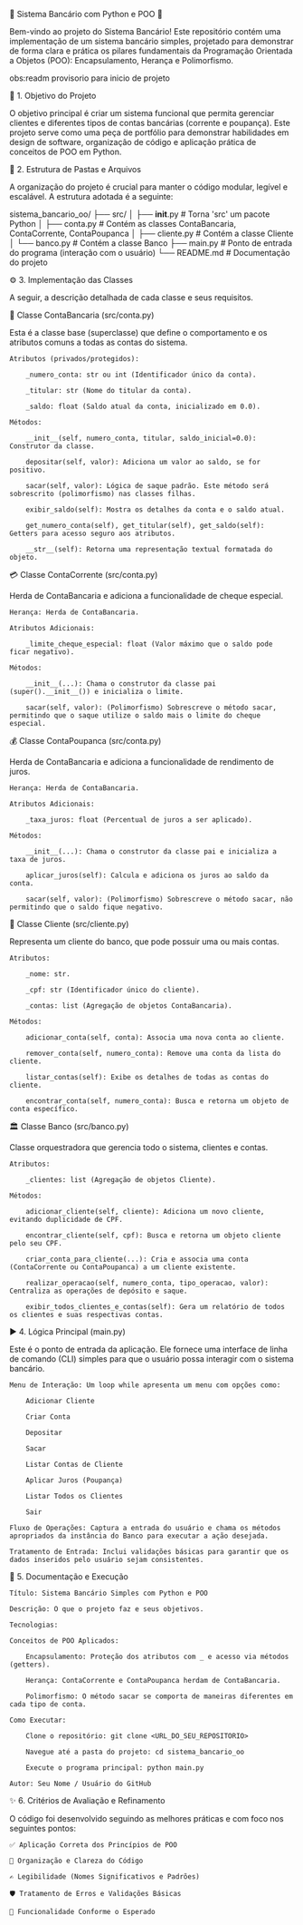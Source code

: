 🏦 Sistema Bancário com Python e POO 🐍

Bem-vindo ao projeto do Sistema Bancário! Este repositório contém uma implementação de um sistema bancário simples, projetado para demonstrar de forma clara e prática os pilares fundamentais da Programação Orientada a Objetos (POO): Encapsulamento, Herança e Polimorfismo.

obs:readm provisorio para inicio de projeto

🎯 1. Objetivo do Projeto

O objetivo principal é criar um sistema funcional que permita gerenciar clientes e diferentes tipos de contas bancárias (corrente e poupança). Este projeto serve como uma peça de portfólio para demonstrar habilidades em design de software, organização de código e aplicação prática de conceitos de POO em Python.

📂 2. Estrutura de Pastas e Arquivos

A organização do projeto é crucial para manter o código modular, legível e escalável. A estrutura adotada é a seguinte:

sistema_bancario_oo/
├── src/
│   ├── __init__.py      # Torna 'src' um pacote Python
│   ├── conta.py         # Contém as classes ContaBancaria, ContaCorrente, ContaPoupanca
│   ├── cliente.py       # Contém a classe Cliente
│   └── banco.py         # Contém a classe Banco
├── main.py              # Ponto de entrada do programa (interação com o usuário)
└── README.md            # Documentação do projeto

⚙️ 3. Implementação das Classes

A seguir, a descrição detalhada de cada classe e seus requisitos.

📄 Classe ContaBancaria (src/conta.py)

Esta é a classe base (superclasse) que define o comportamento e os atributos comuns a todas as contas do sistema.

    Atributos (privados/protegidos):

        _numero_conta: str ou int (Identificador único da conta).

        _titular: str (Nome do titular da conta).

        _saldo: float (Saldo atual da conta, inicializado em 0.0).

    Métodos:

        __init__(self, numero_conta, titular, saldo_inicial=0.0): Construtor da classe.

        depositar(self, valor): Adiciona um valor ao saldo, se for positivo.

        sacar(self, valor): Lógica de saque padrão. Este método será sobrescrito (polimorfismo) nas classes filhas.

        exibir_saldo(self): Mostra os detalhes da conta e o saldo atual.

        get_numero_conta(self), get_titular(self), get_saldo(self): Getters para acesso seguro aos atributos.

        __str__(self): Retorna uma representação textual formatada do objeto.

💳 Classe ContaCorrente (src/conta.py)

Herda de ContaBancaria e adiciona a funcionalidade de cheque especial.

    Herança: Herda de ContaBancaria.

    Atributos Adicionais:

        _limite_cheque_especial: float (Valor máximo que o saldo pode ficar negativo).

    Métodos:

        __init__(...): Chama o construtor da classe pai (super().__init__()) e inicializa o limite.

        sacar(self, valor): (Polimorfismo) Sobrescreve o método sacar, permitindo que o saque utilize o saldo mais o limite do cheque especial.

💰 Classe ContaPoupanca (src/conta.py)

Herda de ContaBancaria e adiciona a funcionalidade de rendimento de juros.

    Herança: Herda de ContaBancaria.

    Atributos Adicionais:

        _taxa_juros: float (Percentual de juros a ser aplicado).

    Métodos:

        __init__(...): Chama o construtor da classe pai e inicializa a taxa de juros.

        aplicar_juros(self): Calcula e adiciona os juros ao saldo da conta.

        sacar(self, valor): (Polimorfismo) Sobrescreve o método sacar, não permitindo que o saldo fique negativo.

👤 Classe Cliente (src/cliente.py)

Representa um cliente do banco, que pode possuir uma ou mais contas.

    Atributos:

        _nome: str.

        _cpf: str (Identificador único do cliente).

        _contas: list (Agregação de objetos ContaBancaria).

    Métodos:

        adicionar_conta(self, conta): Associa uma nova conta ao cliente.

        remover_conta(self, numero_conta): Remove uma conta da lista do cliente.

        listar_contas(self): Exibe os detalhes de todas as contas do cliente.

        encontrar_conta(self, numero_conta): Busca e retorna um objeto de conta específico.

🏛️ Classe Banco (src/banco.py)

Classe orquestradora que gerencia todo o sistema, clientes e contas.

    Atributos:

        _clientes: list (Agregação de objetos Cliente).

    Métodos:

        adicionar_cliente(self, cliente): Adiciona um novo cliente, evitando duplicidade de CPF.

        encontrar_cliente(self, cpf): Busca e retorna um objeto cliente pelo seu CPF.

        criar_conta_para_cliente(...): Cria e associa uma conta (ContaCorrente ou ContaPoupanca) a um cliente existente.

        realizar_operacao(self, numero_conta, tipo_operacao, valor): Centraliza as operações de depósito e saque.

        exibir_todos_clientes_e_contas(self): Gera um relatório de todos os clientes e suas respectivas contas.

▶️ 4. Lógica Principal (main.py)

Este é o ponto de entrada da aplicação. Ele fornece uma interface de linha de comando (CLI) simples para que o usuário possa interagir com o sistema bancário.

    Menu de Interação: Um loop while apresenta um menu com opções como:

        Adicionar Cliente

        Criar Conta

        Depositar

        Sacar

        Listar Contas de Cliente

        Aplicar Juros (Poupança)

        Listar Todos os Clientes

        Sair

    Fluxo de Operações: Captura a entrada do usuário e chama os métodos apropriados da instância do Banco para executar a ação desejada.

    Tratamento de Entrada: Inclui validações básicas para garantir que os dados inseridos pelo usuário sejam consistentes.

📖 5. Documentação e Execução

    Título: Sistema Bancário Simples com Python e POO

    Descrição: O que o projeto faz e seus objetivos.

    Tecnologias:

    Conceitos de POO Aplicados:

        Encapsulamento: Proteção dos atributos com _ e acesso via métodos (getters).

        Herança: ContaCorrente e ContaPoupanca herdam de ContaBancaria.

        Polimorfismo: O método sacar se comporta de maneiras diferentes em cada tipo de conta.

    Como Executar:

        Clone o repositório: git clone <URL_DO_SEU_REPOSITORIO>

        Navegue até a pasta do projeto: cd sistema_bancario_oo

        Execute o programa principal: python main.py

    Autor: Seu Nome / Usuário do GitHub

✨ 6. Critérios de Avaliação e Refinamento

O código foi desenvolvido seguindo as melhores práticas e com foco nos seguintes pontos:

    ✅ Aplicação Correta dos Princípios de POO

    📂 Organização e Clareza do Código

    ✍️ Legibilidade (Nomes Significativos e Padrões)

    🛡️ Tratamento de Erros e Validações Básicas

    🚀 Funcionalidade Conforme o Esperado
